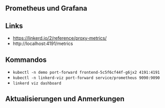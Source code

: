 ## Prometheus und Grafana

## Links

* https://linkerd.io/2/reference/proxy-metrics/ 
* http://localhost:4191/metrics 

## Kommandos

* `kubectl -n demo port-forward frontend-5c5f6cf44f-g6jx2 4191:4191`
* `kubectl -n linkerd-viz port-forward service/prometheus 9090:9090`
* `linkerd viz dashboard` 


## Aktualisierungen und Anmerkungen
